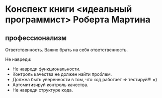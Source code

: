 # Конспект книги <идеальный программист> Роберта Мартина

## профессионализм

Ответственность. Важно брать на себя ответственность.

Не навреди:

*  Не навреди функциональности.
  *  Контроль качества не должен найти проблем.
  *  Должна быть уверенности в том, что код работает => тестируй!!! =)
  *  Автомитизируй контроль качества.
*  Не навреди структуре кода.

